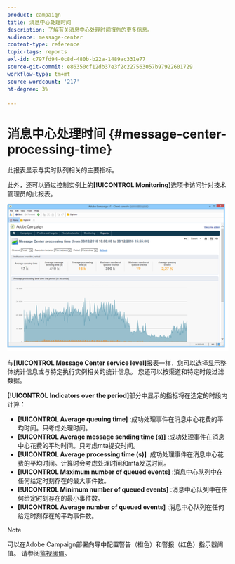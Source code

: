 ```yaml
---
product: campaign
title: 消息中心处理时间
description: 了解有关消息中心处理时间报告的更多信息。
audience: message-center
content-type: reference
topic-tags: reports
exl-id: c797fd94-0c8d-480b-b22a-1489ac331e77
source-git-commit: e86350cf12db37e3f2c227563057b97922601729
workflow-type: tm+mt
source-wordcount: '217'
ht-degree: 3%

---
```


# 消息中心处理时间 {#message-center-processing-time}

此报表显示与实时队列相关的主要指标。

此外，还可以通过控制实例上的&#x200B;**[!UICONTROL Monitoring]**&#x200B;选项卡访问针对技术管理员的此报表。

![](assets/mc_reports_2.png)

与&#x200B;**[!UICONTROL Message Center service level]**&#x200B;报表一样，您可以选择显示整体统计信息或与特定执行实例相关的统计信息。 您还可以按渠道和特定时段过滤数据。

**[!UICONTROL Indicators over the period]**&#x200B;部分中显示的指标将在选定的时段内计算：

* **[!UICONTROL Average queuing time]** :成功处理事件在消息中心花费的平均时间。只考虑处理时间。
* **[!UICONTROL Average message sending time (s)]** :成功处理事件在消息中心花费的平均时间。只考虑mta提交时间。
* **[!UICONTROL Average processing time (s)]** :成功处理事件在消息中心花费的平均时间。计算时会考虑处理时间和mta发送时间。
* **[!UICONTROL Maximum number of queued events]** :消息中心队列中在任何给定时刻存在的最大事件数。
* **[!UICONTROL Minimum number of queued events]** :消息中心队列中在任何给定时刻存在的最小事件数。
* **[!UICONTROL Average number of queued events]** :消息中心队列在任何给定时刻存在的平均事件数。

>[!NOTE]
>
>可以在Adobe Campaign部署向导中配置警告（橙色）和警报（红色）指示器阈值。 请参阅[监视阈值](../../message-center/using/additional-configurations.md#monitoring-thresholds)。
